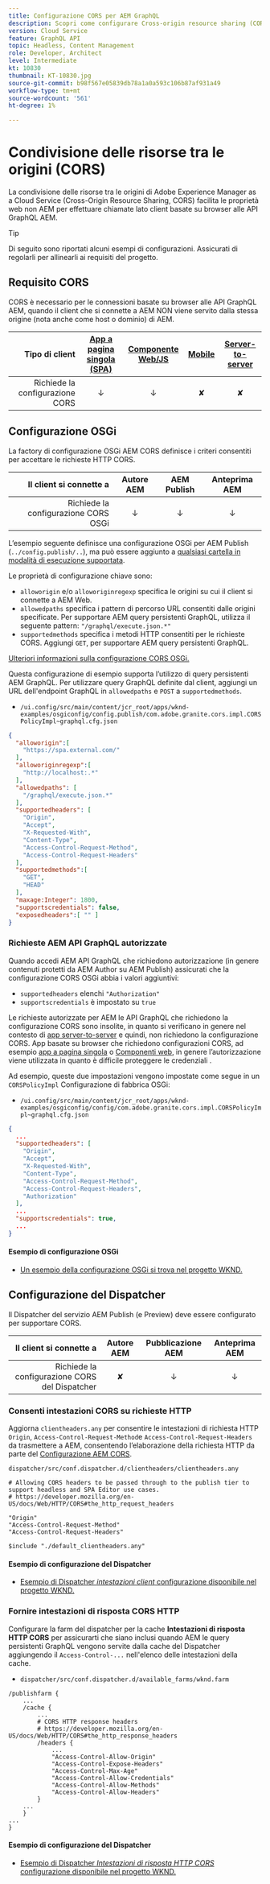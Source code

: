 ```yaml
---
title: Configurazione CORS per AEM GraphQL
description: Scopri come configurare Cross-origin resource sharing (CORS) per l’utilizzo con AEM GraphQL.
version: Cloud Service
feature: GraphQL API
topic: Headless, Content Management
role: Developer, Architect
level: Intermediate
kt: 10830
thumbnail: KT-10830.jpg
source-git-commit: b98f567e05839db78a1a0a593c106b87af931a49
workflow-type: tm+mt
source-wordcount: '561'
ht-degree: 1%

---
```



# Condivisione delle risorse tra le origini (CORS)

La condivisione delle risorse tra le origini di Adobe Experience Manager as a Cloud Service (Cross-Origin Resource Sharing, CORS) facilita le proprietà web non AEM per effettuare chiamate lato client basate su browser alle API GraphQL AEM.

>[!TIP]
>
> Di seguito sono riportati alcuni esempi di configurazioni. Assicurati di regolarli per allinearli ai requisiti del progetto.

## Requisito CORS

CORS è necessario per le connessioni basate su browser alle API GraphQL AEM, quando il client che si connette a AEM NON viene servito dalla stessa origine (nota anche come host o dominio) di AEM.

| Tipo di client | [App a pagina singola (SPA)](../spa.md) | [Componente Web/JS](../web-component.md) | [Mobile](../mobile.md) | [Server-to-server](../server-to-server.md) |
|----------------------------:|:---------------------:|:-------------:|:---------:|:----------------:|
| Richiede la configurazione CORS | ↓ | ↓ | ✘ | ✘ |

## Configurazione OSGi

La factory di configurazione OSGi AEM CORS definisce i criteri consentiti per accettare le richieste HTTP CORS.

| Il client si connette a | Autore AEM | AEM Publish | Anteprima AEM |
|-------------------------------------:|:----------:|:-------------:|:-------------:|
| Richiede la configurazione CORS OSGi | ↓ | ↓ | ↓ |


L’esempio seguente definisce una configurazione OSGi per AEM Publish (`../config.publish/..`), ma può essere aggiunto a [qualsiasi cartella in modalità di esecuzione supportata](https://experienceleague.adobe.com/docs/experience-manager-cloud-service/content/implementing/deploying/configuring-osgi.html#runmode-resolution).

Le proprietà di configurazione chiave sono:

+ `alloworigin` e/o `alloworiginregexp` specifica le origini su cui il client si connette a AEM Web.
+ `allowedpaths` specifica i pattern di percorso URL consentiti dalle origini specificate. Per supportare AEM query persistenti GraphQL, utilizza il seguente pattern: `"/graphql/execute.json.*"`
+ `supportedmethods` specifica i metodi HTTP consentiti per le richieste CORS. Aggiungi `GET`, per supportare AEM query persistenti GraphQL.

[Ulteriori informazioni sulla configurazione CORS OSGi.](https://experienceleague.adobe.com/docs/experience-manager-learn/foundation/security/understand-cross-origin-resource-sharing.html)


Questa configurazione di esempio supporta l’utilizzo di query persistenti AEM GraphQL. Per utilizzare query GraphQL definite dal client, aggiungi un URL dell&#39;endpoint GraphQL in `allowedpaths` e `POST` a `supportedmethods`.

+ `/ui.config/src/main/content/jcr_root/apps/wknd-examples/osgiconfig/config.publish/com.adobe.granite.cors.impl.CORSPolicyImpl~graphql.cfg.json`

```json
{
  "alloworigin":[
    "https://spa.external.com/"
  ],
  "alloworiginregexp":[
    "http://localhost:.*"
  ],
  "allowedpaths": [
    "/graphql/execute.json.*"
  ],
  "supportedheaders": [
    "Origin",
    "Accept",
    "X-Requested-With",
    "Content-Type",
    "Access-Control-Request-Method",
    "Access-Control-Request-Headers"
  ],
  "supportedmethods":[
    "GET",
    "HEAD"
  ],
  "maxage:Integer": 1800,
  "supportscredentials": false,
  "exposedheaders":[ "" ]
}
```

### Richieste AEM API GraphQL autorizzate

Quando accedi AEM API GraphQL che richiedono autorizzazione (in genere contenuti protetti da AEM Author su AEM Publish) assicurati che la configurazione CORS OSGi abbia i valori aggiuntivi:

+ `supportedheaders` elenchi `"Authorization"`
+ `supportscredentials` è impostato su `true`

Le richieste autorizzate per AEM le API GraphQL che richiedono la configurazione CORS sono insolite, in quanto si verificano in genere nel contesto di [app server-to-server](../server-to-server.md) e quindi, non richiedono la configurazione CORS. App basate su browser che richiedono configurazioni CORS, ad esempio [app a pagina singola](../spa.md) o [Componenti web](../web-component.md), in genere l’autorizzazione viene utilizzata in quanto è difficile proteggere le credenziali .

Ad esempio, queste due impostazioni vengono impostate come segue in un `CORSPolicyImpl` Configurazione di fabbrica OSGi:

+ `/ui.config/src/main/content/jcr_root/apps/wknd-examples/osgiconfig/config/com.adobe.granite.cors.impl.CORSPolicyImpl~graphql.cfg.json`

```json
{ 
  ...
  "supportedheaders": [
    "Origin",
    "Accept",
    "X-Requested-With",
    "Content-Type",
    "Access-Control-Request-Method",
    "Access-Control-Request-Headers",
    "Authorization"
  ],
  ...
  "supportscredentials": true,
  ...
}
```

#### Esempio di configurazione OSGi

+ [Un esempio della configurazione OSGi si trova nel progetto WKND.](https://github.com/adobe/aem-guides-wknd/blob/main/ui.config/src/main/content/jcr_root/apps/wknd/osgiconfig/config.publish/com.adobe.granite.cors.impl.CORSPolicyImpl~wknd-graphql.cfg.json)

## Configurazione del Dispatcher

Il Dispatcher del servizio AEM Publish (e Preview) deve essere configurato per supportare CORS.

| Il client si connette a | Autore AEM | Pubblicazione AEM | Anteprima AEM |
|-------------------------------------:|:----------:|:-------------:|:-------------:|
| Richiede la configurazione CORS del Dispatcher | ✘ | ↓ | ↓ |

### Consenti intestazioni CORS su richieste HTTP

Aggiorna `clientheaders.any` per consentire le intestazioni di richiesta HTTP `Origin`,  `Access-Control-Request-Method`e `Access-Control-Request-Headers` da trasmettere a AEM, consentendo l’elaborazione della richiesta HTTP da parte del [Configurazione AEM CORS](#osgi-configuration).

`dispatcher/src/conf.dispatcher.d/clientheaders/clientheaders.any`

```
# Allowing CORS headers to be passed through to the publish tier to support headless and SPA Editor use cases.
# https://developer.mozilla.org/en-US/docs/Web/HTTP/CORS#the_http_request_headers

"Origin"
"Access-Control-Request-Method"
"Access-Control-Request-Headers"

$include "./default_clientheaders.any"
```

#### Esempio di configurazione del Dispatcher

+ [Esempio di Dispatcher _intestazioni client_ configurazione disponibile nel progetto WKND.](https://github.com/adobe/aem-guides-wknd/blob/main/dispatcher/src/conf.dispatcher.d/clientheaders/clientheaders.any#L10-L12)


### Fornire intestazioni di risposta CORS HTTP

Configurare la farm del dispatcher per la cache **Intestazioni di risposta HTTP CORS** per assicurarti che siano inclusi quando AEM le query persistenti GraphQL vengono servite dalla cache del Dispatcher aggiungendo il `Access-Control-...` nell&#39;elenco delle intestazioni della cache.

+ `dispatcher/src/conf.dispatcher.d/available_farms/wknd.farm`

```
/publishfarm {
    ...
    /cache {
        ...
        # CORS HTTP response headers
        # https://developer.mozilla.org/en-US/docs/Web/HTTP/CORS#the_http_response_headers
        /headers {
            ...
            "Access-Control-Allow-Origin"
            "Access-Control-Expose-Headers"
            "Access-Control-Max-Age"
            "Access-Control-Allow-Credentials"
            "Access-Control-Allow-Methods"
            "Access-Control-Allow-Headers"
        }
    ...
    }
...
}
```

#### Esempio di configurazione del Dispatcher

+ [Esempio di Dispatcher _Intestazioni di risposta HTTP CORS_ configurazione disponibile nel progetto WKND.](https://github.com/adobe/aem-guides-wknd/blob/main/dispatcher/src/conf.dispatcher.d/available_farms/wknd.farm#L109-L114)

